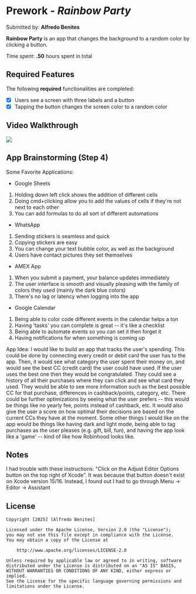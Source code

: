 # Prework - *Rainbow Party*

Submitted by: **Alfredo Benites**

**Rainbow Party** is an app that changes the background to a random color by clicking a button.

Time spent: **.50** hours spent in total

## Required Features

The following **required** functionalities are completed:

- [x] Users see a screen with three labels and a button
- [x] Tapping the button changes the screen color to a random color
 
## Video Walkthrough

<div>
    <a href="https://www.loom.com/share/25feb040869a46e083940c740f8a86b1">
    </a>
    <a href="https://www.loom.com/share/25feb040869a46e083940c740f8a86b1">
      <img style="max-width:300px;" src="https://cdn.loom.com/sessions/thumbnails/25feb040869a46e083940c740f8a86b1-799a307f14a8bab3-full-play.gif">
    </a>
  </div>

## App Brainstorming (Step 4)

Some Favorite Applications:

- Google Sheets 
1. Holding down left click shows the addition of different cells
2. Doing cmd+clicking allow you to add the values of cells if they're not next to each other
3. You can add formulas to do all sort of different automations

- WhatsApp
1. Sending stickers is seamless and quick
2. Copying stickers are easy
3. You can change your text bubble color, as well as the background
4. Users have contact pictures they set themselves

- AMEX App
1. When you submit a payment, your balance updates immediately
2. The user interface is smooth and visually pleasing with the family of colors they used (mainly the dark blue colors)
3. There's no lag or latency when logging into the app

- Google Calendar
1. Being able to color code different events in the calendar helps a ton
2. Having 'tasks' you can complete is great -- it's like a checklist
3. Being able to automate events so you can set it then forget it
4. Having notifications for when something is coming up

App Idea:
I would like to build an app that tracks the user's spending. This could be done by connecting every credit or debit card the user has to the app. Then, it would see what category the user spent their money on, and would see the best CC (credit card) the user could have used. If the user uses the best one then they would be congratulated. They could see a history of all their purchases where they can click and see what card they used. They would be able to see more information such as the best possible CC for that purchase, differences in cashback/points, category, etc. There could be further optimizations by seeing what the user prefers -- this would be things like no yearly fee, points instead of cashback, etc. It would also give the user a score on how optimal their decisions are based on the current CCs they have at the moment. Some other things I would like on the app would be things like having dark and light mode, being able to tag purchases as the user pleases (e.g. gift, bill, fun), and having the app look like a 'game' -- kind of like how Robinhood looks like.

## Notes

I had trouble with these instructions: "Click on the Adjust Editor Options button on the top right of Xcode".
It was because that button doesn't exist on Xcode version 15/16.
Instead, I found out I had to go through Menu → Editor → Assistant

## License

    Copyright [2025] [Alfredo Benites]

    Licensed under the Apache License, Version 2.0 (the "License");
    you may not use this file except in compliance with the License.
    You may obtain a copy of the License at

        http://www.apache.org/licenses/LICENSE-2.0

    Unless required by applicable law or agreed to in writing, software
    distributed under the License is distributed on an "AS IS" BASIS,
    WITHOUT WARRANTIES OR CONDITIONS OF ANY KIND, either express or implied.
    See the License for the specific language governing permissions and
    limitations under the License.
